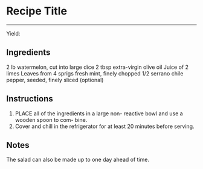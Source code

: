 # Recipe Title
---
Yield: 

## Ingredients
2 lb watermelon, cut into large dice
2 tbsp extra-virgin olive oil
Juice of 2 limes
Leaves from 4 sprigs fresh mint, finely chopped
1/2 serrano chile pepper, seeded, finely sliced
(optional)

## Instructions
1. PLACE all of the ingredients in a large non-
reactive bowl and use a wooden spoon to com-
bine. 
2. Cover and chill in the refrigerator for at
least 20 minutes before serving. 

## Notes



The salad can
also be made up to one day ahead of time.

